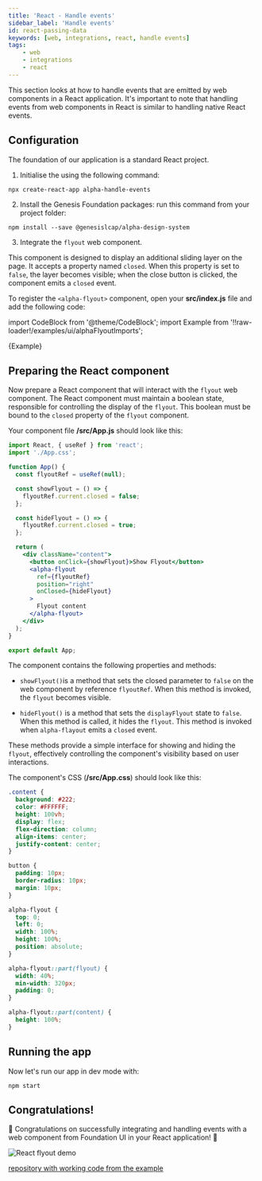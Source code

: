 ```yaml
---
title: 'React - Handle events'
sidebar_label: 'Handle events'
id: react-passing-data
keywords: [web, integrations, react, handle events]
tags:
    - web
    - integrations
    - react
---
```


This section looks at how to handle events that are emitted by web components in a React application. It's important to note that handling events from web components in React is similar to handling native React events.

## Configuration

The foundation of our application is a standard React project. 

1. Initialise the using the following command:

```shell
npx create-react-app alpha-handle-events
```

2. Install the Genesis Foundation packages: run this command from your project folder:

```shell
npm install --save @genesislcap/alpha-design-system
```

3. Integrate the `flyout` web component.

This component is designed to display an additional sliding layer on the page. It accepts a property named `closed`. When this property is set to `false`, the layer becomes visible; when the close button is clicked, the component emits a `closed` event.

To register the `<alpha-flyout>` component, open your **src/index.js** file and add the following code:

import CodeBlock from '@theme/CodeBlock';
import Example from '!!raw-loader!/examples/ui/alphaFlyoutImports';

<CodeBlock className="language-ts">{Example}</CodeBlock>

## Preparing the React component

Now prepare a React component that will interact with the `flyout` web component. The React component must maintain a boolean state, responsible for controlling the display of the `flyout`. This boolean must be bound to the `closed` property of the `flyout` component.

Your component file **/src/App.js** should look like this:

```jsx
import React, { useRef } from 'react';
import './App.css';

function App() {
  const flyoutRef = useRef(null);

  const showFlyout = () => {
    flyoutRef.current.closed = false;
  };

  const hideFlyout = () => {
    flyoutRef.current.closed = true;
  };

  return (
    <div className="content">
      <button onClick={showFlyout}>Show Flyout</button>
      <alpha-flyout
        ref={flyoutRef}
        position="right"
        onClosed={hideFlyout}
      >
        Flyout content
      </alpha-flyout>
    </div>
  );
}

export default App;
```

The component contains the following properties and methods:

- `showFlyout()`is a method that sets the closed parameter to `false` on the web component by reference `flyoutRef`. When this method is invoked, the `flyout` becomes visible.

- `hideFlyout()` is a method that sets the `displayFlyout` state to `false`. When this method is called, it hides the `flyout`. This method is invoked when `alpha-flayout` emits a `closed` event.

These methods provide a simple interface for showing and hiding the `flyout`, effectively controlling the component's visibility based on user interactions.

The component's CSS (**/src/App.css**) should look like this:

```css
.content {
  background: #222;
  color: #FFFFFF;
  height: 100vh;
  display: flex;
  flex-direction: column;
  align-items: center;
  justify-content: center;
}

button {
  padding: 10px;
  border-radius: 10px;
  margin: 10px;
}

alpha-flyout {
  top: 0;
  left: 0;
  width: 100%;
  height: 100%;
  position: absolute;
}

alpha-flyout::part(flyout) {
  width: 40%;
  min-width: 320px;
  padding: 0;
}

alpha-flyout::part(content) {
  height: 100%;
}
```

## Running the app

Now let's run our app in dev mode with:
```shell
npm start
```

## Congratulations!

🎉 Congratulations on successfully integrating and handling events with a web component from Foundation UI in your React application! 🎉

![React flyout demo](/integrations/react/react-flyout-demo.gif)

[repository with working code from the example](https://github.com/genesiscommunitysuccess/integration-examples/tree/main/react/alpha-handle-events)
